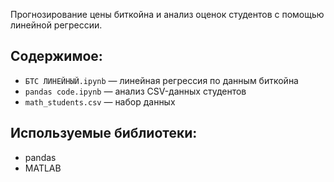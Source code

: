 Прогнозирование цены биткойна и анализ оценок студентов с помощью линейной регрессии.

## Содержимое:
- `БТС ЛИНЕЙНЫЙ.ipynb` — линейная регрессия по данным биткойна
- `pandas code.ipynb` — анализ CSV-данных студентов
- `math_students.csv` — набор данных

##  Используемые библиотеки:
- pandas
- MATLAB
